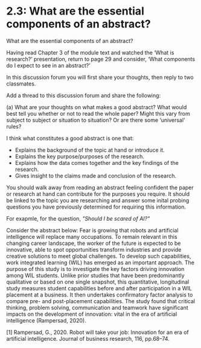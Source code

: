 # 2.3: What are the essential components of an abstract?

What are the essential components of an abstract?

Having read Chapter 3 of the module text and watched the ‘What is research?’ presentation, return to page 29 and consider, ‘What components do I expect to see in an abstract?’

In this discussion forum you will first share your thoughts, then reply to two classmates.

Add a thread to this discussion forum and share the following:

(a) What are your thoughts on what makes a good abstract? What would best tell you whether or not to read the whole paper? Might this vary from subject to subject or situation to situation?  Or are there some ‘universal’ rules?

I think what constitutes a good abstract is one that:
- Explains the background of the topic at hand or introduce it.
- Explains the key purpose/purposes of the research.
- Explains how the data comes together and the key findings of the research.
- Gives insight to the claims made and conclusion of the research.

You should walk away from reading an abstract feeling confident the paper or research at hand can contribute for the purposes you require. It should be linked to the topic you are researching and answer some inital probing questions you have previously determined for requiring this information. 

For exapmle, for the question, _"Should I be scared of AI?"_

Consider the abstract below: 
Fear is growing that robots and artificial intelligence will replace many occupations. To remain relevant in this changing career landscape, the worker of the future is expected to be innovative, able to spot opportunities transform industries and provide creative solutions to meet global challenges. To develop such capabilities, work integrated learning (WIL) has emerged as an important approach. The purpose of this study is to investigate the key factors driving innovation among WIL students. Unlike prior studies that have been predominantly qualitative or based on one single snapshot, this quantitative, longitudinal study measures student capabilities before and after participation in a WIL placement at a business. It then undertakes confirmatory factor analysis to compare pre- and post-placement capabilities. The study found that critical thinking, problem solving, communication and teamwork have significant impacts on the development of innovation: vital in the era of artificial intelligence (Rampersad, 2020).



[1] Rampersad, G., 2020. Robot will take your job: Innovation for an era of artificial intelligence. Journal of business research, 116, pp.68–74.


